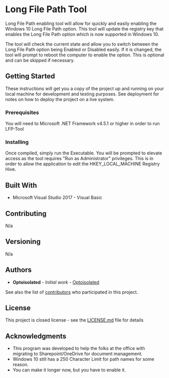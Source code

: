 # Long File Path Tool

Long File Path enabling tool will allow for quickly and easily enabling the
Windows 10 Long File Path option. This tool will update the registry key
that enables the Long File Path option which is now supported in Windows 10.

The tool will check the current state and allow you to switch between the
Long File Path option being Enabled or Disabled easily. If it is changed,
the tool will prompt to reboot the computer to enable the option. This
is optional and can be skipped if necessary.

## Getting Started

These instructions will get you a copy of the project up and running on your local machine for development and testing purposes. 
See deployment for notes on how to deploy the project on a live system.

### Prerequisites

You will need to Microsoft .NET Framework v4.5.1 or higher in order to run LFP-Tool

### Installing

Once compiled, simply run the Executable. You will be prompted to elevate access as the tool requires "Run as Administrator" privileges. 
This is in order to allow the application to edit the HKEY_LOCAL_MACHINE Registry Hive.

## Built With

* Microsoft Visual Studio 2017 - Visual Basic

## Contributing

N/a

## Versioning

N/a

## Authors

* **Optoisolated** - *Initial work* - [Optoisolated](https://github.com/Optoisolated)

See also the list of [contributors](https://github.com/optoisolated/LFP-Tool/contributors) who participated in this project.

## License

This project is closed license - see the [LICENSE.md](LICENSE.md) file for details

## Acknowledgments

* This program was developed to help the folks at the office with migrating to Sharepoint/OneDrive for document management.
* Windows 10 still has a 250 Character Limit for path names for some reason. 
* You can make it longer now, but you have to enable it.
